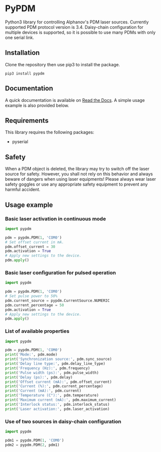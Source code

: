 # PyPDM

Python3 library for controlling Alphanov's PDM laser sources. Currently supported PDM protocol version is 3.4. Daisy-chain configuration for multiple devices is supported, so it is possible to use many PDMs with only one serial link.

## Installation

Clone the repository then use pip3 to install the package.

    pip3 install pypdm

## Documentation

A quick documentation is available on [Read the Docs](https://pypdm.readthedocs.io). A simple usage example is also provided below.

## Requirements

This library requires the following packages:
- pyserial

## Safety

When a PDM object is deleted, the library may try to switch off the laser source for safety. However, you shall not rely on this behavior and always beware of dangers when using laser equipments! Please always wear laser safety goggles or use any appropriate safety equipment to prevent any harmful accident.

## Usage example

### Basic laser activation in continuous mode

```python
import pypdm

pdm = pypdm.PDM(1, 'COM0')
# Set offset current in mA.
pdm.offset_current = 30
pdm.activation = True
# Apply new settings to the device.
pdm.apply()
```

### Basic laser configuration for pulsed operation

```python
import pypdm

pdm = pypdm.PDM(1, 'COM0')
# Set pulse power to 50%
pdm.current_source = pypdm.CurrentSource.NUMERIC
pdm.current_percentage = 50
pdm.activation = True
# Apply new settings to the device.
pdm.apply()
```

### List of available properties

```python
import pypdm

pdm = pypdm.PDM(1, 'COM0')
print('Mode:', pdm.mode)
print('Synchronization source:', pdm.sync_source)
print('Delay line type:', pdm.delay_line_type)
print('Frequency (Hz):', pdm.frequency)
print('Pulse width (ps):', pdm.pulse_width)
print('Delay (ps):', pdm.delay)
print('Offset current (mA):', pdm.offset_current)
print('Current (%):', pdm.current_percentage)
print('Current (mA):', pdm.current)
print('Temperature (C°):', pdm.temperature)
print('Maximum current (mA):', pdm.maximum_current)
print('Interlock status:', pdm.interlock_status)
print('Laser activation:', pdm.laser_activation)
```

### Use of two sources in daisy-chain configuration

```python
import pypdm

pdm1 = pypdm.PDM(1, 'COM0')
pdm2 = pypdm.PDM(2, pdm1)
```

